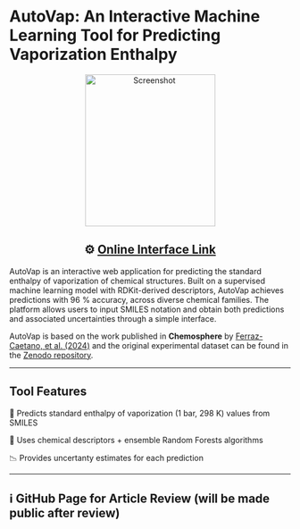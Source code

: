 # AutoVap: An Interactive Machine Learning Tool for Predicting Vaporization Enthalpy

<div align="center">
  <img src="https://github.com/user-attachments/assets/7dc555dd-a14c-4cfb-85ed-57fcb6b2a40c" 
       alt="Screenshot" width="233" height="272">
</div>

<div align="center">
  <h2>⚙️ <a href="http://autovap.jfcaetano.com/"> Online Interface Link</a></h2>
</div>

AutoVap is an interactive web application for predicting the standard enthalpy of vaporization of chemical structures. Built on a supervised machine learning model with RDKit-derived descriptors, AutoVap achieves predictions with 96 % accuracy, across diverse chemical families. The platform allows users to input SMILES notation and obtain both predictions and associated uncertainties through a simple interface.

AutoVap is based on the work published in **Chemosphere** by [Ferraz-Caetano, et al. (2024)](https://doi.org/10.1016/j.chemosphere.2024.142257) and the original experimental dataset can be found in the [Zenodo repository](https://doi.org/10.5281/zenodo.11127879).


---

## Tool Features

🎯 Predicts standard enthalpy of vaporization (1 bar, 298 K) values from SMILES
    
🔬 Uses chemical descriptors + ensemble Random Forests algorithms

📉 Provides uncertanty estimates for each prediction

---

## ℹ️ GitHub Page for Article Review (will be made public after review)
